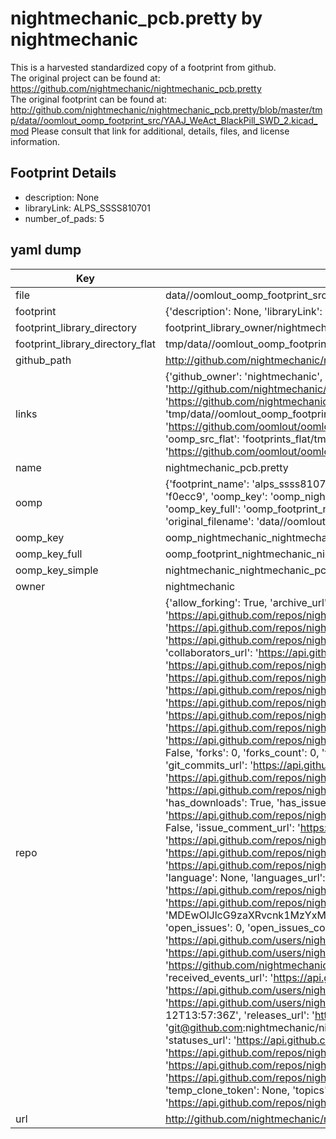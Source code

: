 # nightmechanic_pcb.pretty by nightmechanic  
This is a harvested standardized copy of a footprint from github.  
The original project can be found at:  
https://github.com/nightmechanic/nightmechanic_pcb.pretty  
The original footprint can be found at:
http://github.com/nightmechanic/nightmechanic_pcb.pretty/blob/master/tmp/data//oomlout_oomp_footprint_src/YAAJ_WeAct_BlackPill_SWD_2.kicad_mod
Please consult that link for additional, details, files, and license information.  
## Footprint Details
* description: None  
* libraryLink: ALPS_SSSS810701  
* number_of_pads: 5  
## yaml dump  
| Key | Value |  
| --- | --- |  
| file | data//oomlout_oomp_footprint_src/nightmechanic_pcb.pretty/ALPS_SSSS810701.kicad_mod |  
| footprint | {'description': None, 'libraryLink': 'ALPS_SSSS810701', 'number_of_pads': 5} |  
| footprint_library_directory | footprint_library_owner/nightmechanic_nightmechanic_pcb.pretty |  
| footprint_library_directory_flat | tmp/data//oomlout_oomp_footprint_src/footprints_flat/nightmechanic_nightmechanic_pcb_alps_ssss810701/working |  
| github_path | http://github.com/nightmechanic/nightmechanic_pcb.pretty/blob/master/tmp/data//oomlout_oomp_footprint_src/ALPS_SSSS810701.kicad_mod |  
| links | {'github_owner': 'nightmechanic', 'github_repo_name': 'nightmechanic_pcb.pretty', 'github_src': 'http://github.com/nightmechanic/nightmechanic_pcb.pretty/blob/master/tmp/data//oomlout_oomp_footprint_src/YAAJ_WeAct_BlackPill_SWD_2.kicad_mod', 'github_src_repo': 'https://github.com/nightmechanic/nightmechanic_pcb.pretty', 'oomp_bot': 'tmp/data//oomlout_oomp_footprint_src/footprints/nightmechanic_nightmechanic_pcb_alps_ssss810701/working', 'oomp_bot_github': 'https://github.com/oomlout/oomlout_oomp_footprint_bot/tree/main/tmp/data//oomlout_oomp_footprint_src/footprints/nightmechanic_nightmechanic_pcb_alps_ssss810701/working', 'oomp_src_flat': 'footprints_flat/tmp/data//oomlout_oomp_footprint_src/footprints_flat/nightmechanic_nightmechanic_pcb_alps_ssss810701/working', 'oomp_src_flat_github': 'https://github.com/oomlout/oomlout_oomp_footprint_src/tree/main/tmp/data//oomlout_oomp_footprint_src/footprints_flat/nightmechanic_nightmechanic_pcb_alps_ssss810701/working'} |  
| name | nightmechanic_pcb.pretty |  
| oomp | {'footprint_name': 'alps_ssss810701', 'library_name': 'nightmechanic_pcb', 'md5': 'f0ecc9d398cfabc08974161a054a84e9', 'md5_10': 'f0ecc9d398', 'md5_5': 'f0ecc', 'md5_6': 'f0ecc9', 'oomp_key': 'oomp_nightmechanic_nightmechanic_pcb_alps_ssss810701', 'oomp_key_extra': 'oomp_footprint_nightmechanic_nightmechanic_pcb_alps_ssss810701', 'oomp_key_full': 'oomp_footprint_nightmechanic_nightmechanic_pcb_alps_ssss810701_f0ecc9', 'oomp_key_simple': 'nightmechanic_nightmechanic_pcb_alps_ssss810701', 'original_filename': 'data//oomlout_oomp_footprint_src/nightmechanic_pcb.pretty/ALPS_SSSS810701.kicad_mod', 'owner_name': 'nightmechanic'} |  
| oomp_key | oomp_nightmechanic_nightmechanic_pcb_alps_ssss810701 |  
| oomp_key_full | oomp_footprint_nightmechanic_nightmechanic_pcb_alps_ssss810701 |  
| oomp_key_simple | nightmechanic_nightmechanic_pcb_alps_ssss810701 |  
| owner | nightmechanic |  
| repo | {'allow_forking': True, 'archive_url': 'https://api.github.com/repos/nightmechanic/nightmechanic_pcb.pretty/{archive_format}{/ref}', 'archived': False, 'assignees_url': 'https://api.github.com/repos/nightmechanic/nightmechanic_pcb.pretty/assignees{/user}', 'blobs_url': 'https://api.github.com/repos/nightmechanic/nightmechanic_pcb.pretty/git/blobs{/sha}', 'branches_url': 'https://api.github.com/repos/nightmechanic/nightmechanic_pcb.pretty/branches{/branch}', 'clone_url': 'https://github.com/nightmechanic/nightmechanic_pcb.pretty.git', 'collaborators_url': 'https://api.github.com/repos/nightmechanic/nightmechanic_pcb.pretty/collaborators{/collaborator}', 'comments_url': 'https://api.github.com/repos/nightmechanic/nightmechanic_pcb.pretty/comments{/number}', 'commits_url': 'https://api.github.com/repos/nightmechanic/nightmechanic_pcb.pretty/commits{/sha}', 'compare_url': 'https://api.github.com/repos/nightmechanic/nightmechanic_pcb.pretty/compare/{base}...{head}', 'contents_url': 'https://api.github.com/repos/nightmechanic/nightmechanic_pcb.pretty/contents/{+path}', 'contributors_url': 'https://api.github.com/repos/nightmechanic/nightmechanic_pcb.pretty/contributors', 'created_at': '2016-03-10T20:00:26Z', 'default_branch': 'master', 'deployments_url': 'https://api.github.com/repos/nightmechanic/nightmechanic_pcb.pretty/deployments', 'description': 'Kicad module library', 'disabled': False, 'downloads_url': 'https://api.github.com/repos/nightmechanic/nightmechanic_pcb.pretty/downloads', 'events_url': 'https://api.github.com/repos/nightmechanic/nightmechanic_pcb.pretty/events', 'fork': False, 'forks': 0, 'forks_count': 0, 'forks_url': 'https://api.github.com/repos/nightmechanic/nightmechanic_pcb.pretty/forks', 'full_name': 'nightmechanic/nightmechanic_pcb.pretty', 'git_commits_url': 'https://api.github.com/repos/nightmechanic/nightmechanic_pcb.pretty/git/commits{/sha}', 'git_refs_url': 'https://api.github.com/repos/nightmechanic/nightmechanic_pcb.pretty/git/refs{/sha}', 'git_tags_url': 'https://api.github.com/repos/nightmechanic/nightmechanic_pcb.pretty/git/tags{/sha}', 'git_url': 'git://github.com/nightmechanic/nightmechanic_pcb.pretty.git', 'has_discussions': False, 'has_downloads': True, 'has_issues': True, 'has_pages': False, 'has_projects': True, 'has_wiki': True, 'homepage': None, 'hooks_url': 'https://api.github.com/repos/nightmechanic/nightmechanic_pcb.pretty/hooks', 'html_url': 'https://github.com/nightmechanic/nightmechanic_pcb.pretty', 'id': 53613076, 'is_template': False, 'issue_comment_url': 'https://api.github.com/repos/nightmechanic/nightmechanic_pcb.pretty/issues/comments{/number}', 'issue_events_url': 'https://api.github.com/repos/nightmechanic/nightmechanic_pcb.pretty/issues/events{/number}', 'issues_url': 'https://api.github.com/repos/nightmechanic/nightmechanic_pcb.pretty/issues{/number}', 'keys_url': 'https://api.github.com/repos/nightmechanic/nightmechanic_pcb.pretty/keys{/key_id}', 'labels_url': 'https://api.github.com/repos/nightmechanic/nightmechanic_pcb.pretty/labels{/name}', 'language': None, 'languages_url': 'https://api.github.com/repos/nightmechanic/nightmechanic_pcb.pretty/languages', 'license': None, 'merges_url': 'https://api.github.com/repos/nightmechanic/nightmechanic_pcb.pretty/merges', 'milestones_url': 'https://api.github.com/repos/nightmechanic/nightmechanic_pcb.pretty/milestones{/number}', 'mirror_url': None, 'name': 'nightmechanic_pcb.pretty', 'network_count': 0, 'node_id': 'MDEwOlJlcG9zaXRvcnk1MzYxMzA3Ng==', 'notifications_url': 'https://api.github.com/repos/nightmechanic/nightmechanic_pcb.pretty/notifications{?since,all,participating}', 'open_issues': 0, 'open_issues_count': 0, 'owner': {'avatar_url': 'https://avatars.githubusercontent.com/u/1254429?v=4', 'events_url': 'https://api.github.com/users/nightmechanic/events{/privacy}', 'followers_url': 'https://api.github.com/users/nightmechanic/followers', 'following_url': 'https://api.github.com/users/nightmechanic/following{/other_user}', 'gists_url': 'https://api.github.com/users/nightmechanic/gists{/gist_id}', 'gravatar_id': '', 'html_url': 'https://github.com/nightmechanic', 'id': 1254429, 'login': 'nightmechanic', 'node_id': 'MDQ6VXNlcjEyNTQ0Mjk=', 'organizations_url': 'https://api.github.com/users/nightmechanic/orgs', 'received_events_url': 'https://api.github.com/users/nightmechanic/received_events', 'repos_url': 'https://api.github.com/users/nightmechanic/repos', 'site_admin': False, 'starred_url': 'https://api.github.com/users/nightmechanic/starred{/owner}{/repo}', 'subscriptions_url': 'https://api.github.com/users/nightmechanic/subscriptions', 'type': 'User', 'url': 'https://api.github.com/users/nightmechanic'}, 'private': False, 'pulls_url': 'https://api.github.com/repos/nightmechanic/nightmechanic_pcb.pretty/pulls{/number}', 'pushed_at': '2022-09-12T13:57:36Z', 'releases_url': 'https://api.github.com/repos/nightmechanic/nightmechanic_pcb.pretty/releases{/id}', 'size': 959, 'ssh_url': 'git@github.com:nightmechanic/nightmechanic_pcb.pretty.git', 'stargazers_count': 0, 'stargazers_url': 'https://api.github.com/repos/nightmechanic/nightmechanic_pcb.pretty/stargazers', 'statuses_url': 'https://api.github.com/repos/nightmechanic/nightmechanic_pcb.pretty/statuses/{sha}', 'subscribers_count': 1, 'subscribers_url': 'https://api.github.com/repos/nightmechanic/nightmechanic_pcb.pretty/subscribers', 'subscription_url': 'https://api.github.com/repos/nightmechanic/nightmechanic_pcb.pretty/subscription', 'svn_url': 'https://github.com/nightmechanic/nightmechanic_pcb.pretty', 'tags_url': 'https://api.github.com/repos/nightmechanic/nightmechanic_pcb.pretty/tags', 'teams_url': 'https://api.github.com/repos/nightmechanic/nightmechanic_pcb.pretty/teams', 'temp_clone_token': None, 'topics': [], 'trees_url': 'https://api.github.com/repos/nightmechanic/nightmechanic_pcb.pretty/git/trees{/sha}', 'updated_at': '2022-09-11T21:59:20Z', 'url': 'https://api.github.com/repos/nightmechanic/nightmechanic_pcb.pretty', 'visibility': 'public', 'watchers': 0, 'watchers_count': 0, 'web_commit_signoff_required': False} |  
| url | http://github.com/nightmechanic/nightmechanic_pcb.pretty |  


